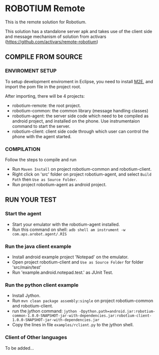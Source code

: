 ROBOTIUM Remote
===============

This is the remote solution for Robotium. 

This solution has a standalone server apk and takes use of the client side and message mechanism of solution from activars (https://github.com/activars/remote-robotium)

COMPILE FROM SOURCE
-----

### ENVIROMENT SETUP

To setup development enviroment in Eclipse, you need to install [M2E](http://download.eclipse.org/technology/m2e/releases), and import the pom file in the project root.

After importing, there will be 4 projects:
* robotium-remote: the root project.
* robotium-common: the common library (message handling classes)
* robotium-agent:  the server side code which need to be compiled as android project, and installed on the phone. Use instrumentaion command to start the server.
* robotium-client: client side code through which user can control the phone with the agent started.

### COMPILATION

Follow the steps to compile and run 

* Run `Maven Install` on project robotium-common and robotium-client.
* Right click on 'src' folder on project robotium-agent, and select `Build Path` then `Use as Source Folder`.
* Run project robotium-agent as android project.

RUN YOUR TEST
-------------

### Start the agent

* Start your emulator with the robotium-agent installed.
* Run this command on shell: `adb shell am instrument -w com.aps.arobot.agent/.RIS`

### Run the java client example

* Install android example project 'Notepad' on the emulator.
* Open project robotium-client and `Use as Source Folder` for folder 'src/main/test'
* Run 'example.android.notepad.test.' as JUnit Test.

### Run the python client example

* Install Jython.
* Run `mvn clean package assembly:single` on project robotium-common and robotium-client.
* run the jython command: 
  `jython -Dpython.path=android.jar:robotium-common-1.0.0-SNAPSHOT-jar-with-dependencies.jar:robotium-client-1.0.0-SNAPSHOT-jar-with-dependencies.jar`
* Copy the lines in file `examples/rclient.py` to the jython shell.

### Client of Other languages

To be added...